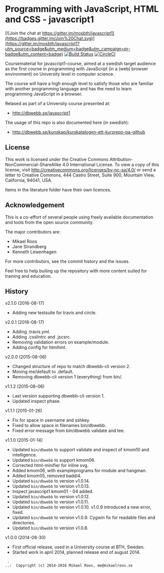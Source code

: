 Programming with JavaScript, HTML and CSS - javascript1
===================

[![Join the chat at https://gitter.im/mosbth/javascript1](https://badges.gitter.im/Join%20Chat.svg)](https://gitter.im/mosbth/javascript1?utm_source=badge&utm_medium=badge&utm_campaign=pr-badge&utm_content=badge)
[![Build Status](https://travis-ci.org/dbwebb-se/javascript1.svg?branch=master)](https://travis-ci.org/dbwebb-se/javascript1)
[![CircleCI](https://circleci.com/gh/dbwebb-se/javascript1.svg?style=svg)](https://circleci.com/gh/dbwebb-se/javascript1)


Coursematerial for javascript1-course, aimed at a swedish target audience as the first course in programming with JavaScript (in a (web) browser environment) on University level in computer science. 

The course will have a high enough level to satisfy those who are familiar with another programming language and has the need to learn programming JavaScript in a browser.

Relased as part of a University course presented at:

* http://dbwebb.se/javascript1

The usage of this repo is also documented here (in swedish):

* http://dbwebb.se/kunskap/kurskatalogen-ett-kursrepo-pa-github



License
-------------------

This work is licensed under the Creative Commons Attribution-NonCommercial-ShareAlike 4.0 International License. To view a copy of this license, visit http://creativecommons.org/licenses/by-nc-sa/4.0/ or send a letter to Creative Commons, 444 Castro Street, Suite 900, Mountain View, California, 94041, USA.

Items in the literature folder have their own licences.



Acknowledgement
-------------------

This is a co-effort of several people using freely available documentation and tools from the open source community. 

The major contributors are:

* Mikael Roos
* Jane Strandberg
* Kenneth Lewenhagen

For more contributors, see the commit history and the issues.

Feel free to help builing up the repository with more content suited for training and education.



History
-------------------


v2.1.0 (2016-08-17)

* Adding new testsuite for travis and circle.


v2.0.1 (2016-08-17)

* Adding .travis.yml.
* Adding .csslintrc and .jscsrc.
* Removing validation errors on example/module.
* Adding config for htmlhint.


v2.0.0 (2015-08-06)

* Changed structure of repo to match dbwebb-cli version 2.
* Moving me/default to .default.
* Removing dbwebb-cli version 1 (everything) from bin/.


v1.1.2 (2015-08-06)

* Last version supporting dbwebb-cli version 1.
* Updated inspect phase.


v1.1.1 (2015-01-26)

* Fix for space in username and sshkey.
* Fixed to allow space in filenames bin/dbwebb.
* Fixed error message from bin/dbwebb validate and tee.


v1.1.0 (2015-01-14)

* Updated `bin/dbwebb` to support validate and inspect of kmom10 and intelligence.
* Updated `bin/dbwebb` to support kmom06.
* Corrected html-minifier for inline svg.
* Added kmom06, with exampleprograms for module and hangman.
* Added kmom05, removed baddi4.
* Updated `bin/dbwebb` to version v1.0.14. 
* Updated `bin/dbwebb` to version v1.0.13. 
* Inspect javascript1 kmom01 - 04 added.
* Updated `bin/dbwebb` to version v1.0.12. 
* Updated `bin/dbwebb` to version v1.0.11. 
* Updated `bin/dbwebb` to version v1.0.10. v1.0.9 introduced a new error, fixed.
* Updated `bin/dbwebb` to version v1.0.9. Cygwin fix for readable files and directories.
* Updated `bin/dbwebb` to version v1.0.8.


v1.0.0 (2014-08-30)

* First official release, used in a University course at BTH, Sweden.
* Started work in april 2014, planned release end of august 2014.



```                                                            
 .                                                             
..:  Copyright (c) 2014-2016 Mikael Roos, me@mikaelroos.se   
```                                                            
